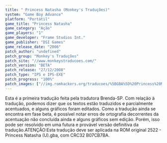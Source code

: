 ```yaml
---
title: " Princess Natasha (Monkey's Traduções)"
system: "Game Boy Advance"
platform: "Portátil"
game_title: "Princess Natasha"
game_category: "Ação"
game_players: "1"
game_developer: "Frame Studios Int."
game_publisher: "DSI Games"
game_release_date: "2006"
patch_author: "undefined"
patch_group: "Monkey's Traduções"
patch_site: "//www.monkeystraducoes.com/"
patch_version: "BETA"
patch_release: "27/12/2008"
patch_type: "IPS e IPS-EXE"
patch_progress: "100%"
patch_images: ["//img.romhackers.org/traducoes/%5BGBA%5D%20Princess%20Natasha%20-%20Monkey's%20Tradu%C3%A7%C3%B5es%20-%201.png","//img.romhackers.org/traducoes/%5BGBA%5D%20Princess%20Natasha%20-%20Monkey's%20Tradu%C3%A7%C3%B5es%20-%202.png","//img.romhackers.org/traducoes/%5BGBA%5D%20Princess%20Natasha%20-%20Monkey's%20Tradu%C3%A7%C3%B5es%20-%203.png"]
---
```

Esta é a primeira tradução feita pela tradutora Brenda-SP. Com relação à tradução, podemos dizer que os textos estão traduzidos e parcialmente acentuados, e alguns gráficos foram editados. Como a tradução ainda se encontra em fase beta, é possível notar erros de ortografia decorrentes da acentuação não concluída ainda e alguns gráficos sem edição. Porém, isso pode ser resolvido em uma futura e provável versão definitiva da tradução.ATENÇÃO:Esta tradução deve ser aplicada na ROM original 2522 - Princess Natasha (U).gba, com CRC32 B07CB7BA.